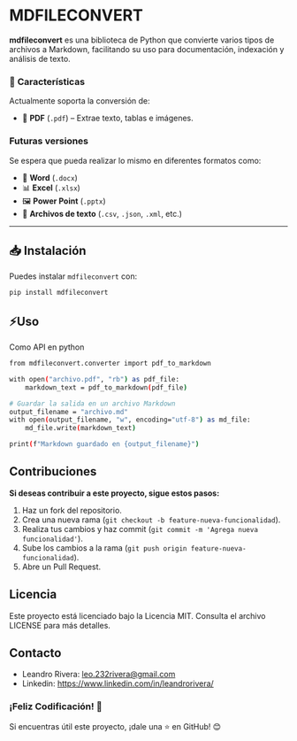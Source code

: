 # MDFILECONVERT


**mdfileconvert** es una biblioteca de Python que convierte varios tipos de archivos a Markdown, facilitando su uso para documentación, indexación y análisis de texto.

### 🚀 **Características**

Actualmente soporta la conversión de:

- 📄 **PDF** (`.pdf`) – Extrae texto, tablas e imágenes.

### **Futuras versiones**
Se espera que pueda realizar lo mismo en diferentes formatos como:
- 📜 **Word** (`.docx`)
- 📊 **Excel** (`.xlsx`)
- 🖼️ **Power Point** (`.pptx`)
- 📑 **Archivos de texto** (`.csv`, `.json`, `.xml`, etc.)
---

## 📥 **Instalación**

Puedes instalar `mdfileconvert` con:

```sh
pip install mdfileconvert
```

## ⚡Uso
Como API en python
```sh
from mdfileconvert.converter import pdf_to_markdown

with open("archivo.pdf", "rb") as pdf_file:
    markdown_text = pdf_to_markdown(pdf_file)

# Guardar la salida en un archivo Markdown
output_filename = "archivo.md"
with open(output_filename, "w", encoding="utf-8") as md_file:
    md_file.write(markdown_text)

print(f"Markdown guardado en {output_filename}")
```


## Contribuciones

**Si deseas contribuir a este proyecto, sigue estos pasos:**

1. Haz un fork del repositorio.
2. Crea una nueva rama (`git checkout -b feature-nueva-funcionalidad`).
3. Realiza tus cambios y haz commit (`git commit -m 'Agrega nueva funcionalidad'`).
4. Sube los cambios a la rama (`git push origin feature-nueva-funcionalidad`).
5. Abre un Pull Request.

## Licencia

Este proyecto está licenciado bajo la Licencia MIT. Consulta el archivo LICENSE para más detalles.

## Contacto

- Leandro Rivera: <leo.232rivera@gmail.com>
- Linkedin: <https://www.linkedin.com/in/leandrorivera/>

### ¡Feliz Codificación! 🚀

Si encuentras útil este proyecto, ¡dale una ⭐ en GitHub! 😊
